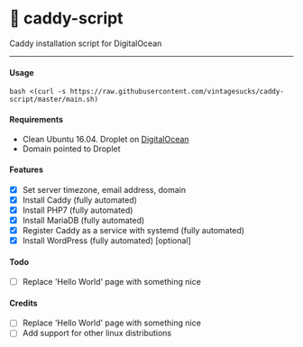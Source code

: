 # :whale: caddy-script
Caddy installation script for DigitalOcean

---

#### Usage

`bash <(curl -s https://raw.githubusercontent.com/vintagesucks/caddy-script/master/main.sh)`

#### Requirements

- Clean Ubuntu 16.04. Droplet on [DigitalOcean](https://m.do.co/c/5585c0623c5d)
- Domain pointed to Droplet

#### Features
- [x] Set server timezone, email address, domain
- [x] Install Caddy (fully automated)
- [x] Install PHP7 (fully automated)
- [x] Install MariaDB (fully automated)
- [x] Register Caddy as a service with systemd (fully automated)
- [x] Install WordPress (fully automated) [optional]

#### Todo
- [ ] Replace 'Hello World' page with something nice

#### Credits

- [ ] Replace 'Hello World' page with something nice
- [ ] Add support for other linux distributions

